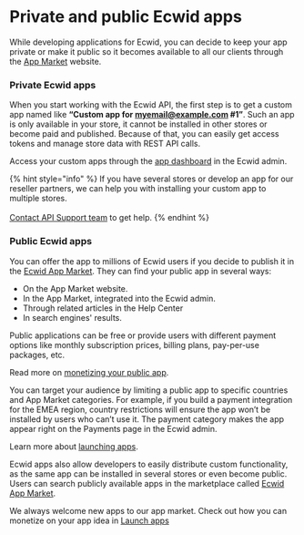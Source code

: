 # Private and public Ecwid apps

While developing applications for Ecwid, you can decide to keep your app private or make it public so it becomes available to all our clients through the [App Market](https://www.ecwid.com/apps) website.

### Private Ecwid apps

When you start working with the Ecwid API, the first step is to get a custom app named like **“Custom app for myemail@example.com #1”**. Such an app is only available in your store, it cannot be installed in other stores or become paid and published. Because of that, you can easily get access tokens and manage store data with REST API calls.&#x20;

Access your custom apps through the [app dashboard](https://my.ecwid.com/#develop-apps) in the Ecwid admin.

{% hint style="info" %}
If you have several stores or develop an app for our reseller partners, we can help you with installing your custom app to multiple stores. \
\
[Contact API Support team](../contact-ecwid-api-support-team.md) to get help.
{% endhint %}

### Public Ecwid apps

You can offer the app to millions of Ecwid users if you decide to publish it in the [Ecwid App Market](https://www.ecwid.com/apps). They can find your public app in several ways:

* On the App Market website.
* In the App Market, integrated into the Ecwid admin.
* Through related articles in the Help Center
* In search engines' results.&#x20;

Public applications can be free or provide users with different payment options like monthly subscription prices, billing plans, pay-per-use packages, etc.

Read more on [monetizing your public app](../launch-apps/monetize-public-apps.md).

You can target your audience by limiting a public app to specific countries and App Market categories. For example, if you build a payment integration for the EMEA region, country restrictions will ensure the app won’t be installed by users who can’t use it. The payment category makes the app appear right on the Payments page in the Ecwid admin.

Learn more about [launching apps](../launch-apps/public-apps-overview.md).

Ecwid apps also allow developers to easily distribute custom functionality, as the same app can be installed in several stores or even become public. Users can search publicly available apps in the marketplace called [Ecwid App Market](https://www.ecwid.com/apps).

We always welcome new apps to our app market. Check out how you can monetize on your app idea in [Launch apps](../launch-apps/monetize-public-apps.md)
